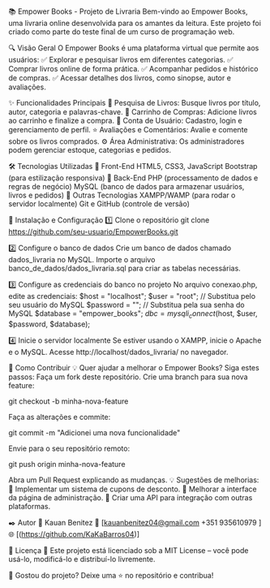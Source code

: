 📚 Empower Books - Projeto de Livraria
Bem-vindo ao Empower Books, uma livraria online desenvolvida para os amantes da leitura. Este projeto foi criado como parte do teste final de um curso de programação web.

🔍 Visão Geral
O Empower Books é uma plataforma virtual que permite aos usuários:
✅ Explorar e pesquisar livros em diferentes categorias.
✅ Comprar livros online de forma prática.
✅ Acompanhar pedidos e histórico de compras.
✅ Acessar detalhes dos livros, como sinopse, autor e avaliações.

✨ Funcionalidades Principais
📖 Pesquisa de Livros: Busque livros por título, autor, categoria e palavras-chave.
🛒 Carrinho de Compras: Adicione livros ao carrinho e finalize a compra.
👤 Conta de Usuário: Cadastro, login e gerenciamento de perfil.
⭐ Avaliações e Comentários: Avalie e comente sobre os livros comprados.
⚙️ Área Administrativa: Os administradores podem gerenciar estoque, categorias e pedidos.

🛠 Tecnologias Utilizadas
🔹 Front-End
HTML5, CSS3, JavaScript
Bootstrap (para estilização responsiva)
🔹 Back-End
PHP (processamento de dados e regras de negócio)
MySQL (banco de dados para armazenar usuários, livros e pedidos)
🔹 Outras Tecnologias
XAMPP/WAMP (para rodar o servidor localmente)
Git e GitHub (controle de versão)

📌 Instalação e Configuração
1️⃣ Clone o repositório
git clone https://github.com/seu-usuario/EmpowerBooks.git

2️⃣ Configure o banco de dados
Crie um banco de dados chamado dados_livraria no MySQL.
Importe o arquivo banco_de_dados/dados_livraria.sql para criar as tabelas necessárias.

3️⃣ Configure as credenciais do banco no projeto
No arquivo conexao.php, edite as credenciais:
$host = "localhost";
$user = "root";  // Substitua pelo seu usuário do MySQL
$password = "";  // Substitua pela sua senha do MySQL
$database = "empower_books";
$dbc = mysqli_connect($host, $user, $password, $database);

4️⃣ Inicie o servidor localmente
Se estiver usando o XAMPP, inicie o Apache e o MySQL.
Acesse http://localhost/dados_livraria/ no navegador.

👥 Como Contribuir
💡 Quer ajudar a melhorar o Empower Books? Siga estes passos:
Faça um fork deste repositório.
Crie uma branch para sua nova feature:

git checkout -b minha-nova-feature

Faça as alterações e commite:

git commit -m "Adicionei uma nova funcionalidade"

Envie para o seu repositório remoto:

git push origin minha-nova-feature

Abra um Pull Request explicando as mudanças.
💡 Sugestões de melhorias:
🔹 Implementar um sistema de cupons de desconto.
🔹 Melhorar a interface da página de administração.
🔹 Criar uma API para integração com outras plataformas.

✒️ Autor
👤 Kauan Benitez
📧 [kauanbenitez04@gmail.com
+351 935610979 ]
🌐 [(https://github.com/KaKaBarros04)]

📜 Licença
📝 Este projeto está licenciado sob a MIT License – você pode usá-lo, modificá-lo e distribuí-lo livremente.

🚀 Gostou do projeto? Deixe uma ⭐ no repositório e contribua!
